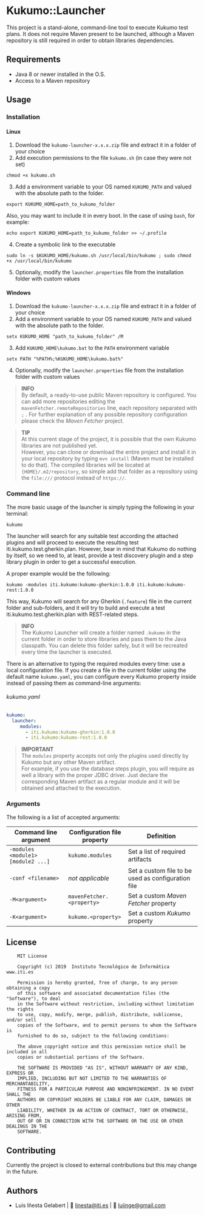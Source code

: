 # Kukumo::Launcher

This project is a stand-alone, command-line tool to execute Kukumo test plans. It does not require Maven present to be 
launched, although a Maven repository is still required in order to obtain libraries dependencies. 



## Requirements

- Java 8 or newer installed in the O.S.
- Access to a Maven repository

## Usage

### Installation
#### Linux
1. Download the `kukumo-launcher-x.x.x.zip` file and extract it in a folder of your choice
2. Add execution permissions to the file `kukumo.sh` (in case they were not set)
```
chmod +x kukumo.sh
```
3. Add a environment variable to your OS named `KUKUMO_PATH` and valued with the absolute path to the folder.
```
export KUKUMO_HOME=path_to_kukumo_folder
```
Also, you may want to include it in every boot. In the case of using `bash`, for example:
```
echo export KUKUMO_HOME=path_to_kukumo_folder >> ~/.profile
```
4. Create a symbolic link to the executable
```
sudo ln -s $KUKUMO_HOME/kukumo.sh /usr/local/bin/kukumo ; sudo chmod +x /usr/local/bin/kukumo
```
5. Optionally, modify the `launcher.properties` file from the installation folder with custom values
#### Windows 
1. Download the `kukumo-launcher-x.x.x.zip` file and extract it in a folder of your choice
2. Add a environment variable to your OS named `KUKUMO_PATH` and valued with the absolute path to the folder.
```
setx KUKUMO_HOME "path_to_kukumo_folder" /M
```
3. Add `KUKUMO_HOME\kukumo.bat` to the `PATH` environment variable
```
setx PATH "%PATH%;%KUKUMO_HOME\kukumo.bat%"
```
4. Optionally, modify the `launcher.properties` file from the installation folder with custom values





> **INFO**  
> By default, a ready-to-use public Maven repository is configured. You can add more repositories editing 
> the `mavenFetcher.remoteRepositories` line, each repository separated with `;` . For further explanation of 
> any possible repository configuration please check the _Maven Fetcher_ project.

> **TIP**  
> At this current stage of the project, it is possible that the own Kukumo libraries are not published yet.  
> However, you can clone or download the entire project and install it in your local repository by typing 
> `mvn install` (Maven must be installed to do that). The compiled libraries will be located at `{HOME}/.m2/repository`,
> so simple add that folder as a repository using the `file:///` protocol instead of `https://`.

### Command line

The more basic usage of the launcher is simply typing the following in your terminal:

```
kukumo
```

The launcher will search for any suitable test according the attached plugins and will proceed to execute the resulting 
test iti.kukumo.test.gherkin.plan. However, bear in mind that Kukumo do nothing by itself, so we need to, at least, provide a test discovery 
plugin and a step library plugin in order to get a successful execution.

A proper example would be the following:
```
kukumo -modules iti.kukumo:kukumo-gherkin:1.0.0 iti.kukumo:kukumo-rest:1.0.0
```
This way, Kukumo will search for any Gherkin (`.feature`) file in the current folder and sub-folders, and it will try to
build and execute a test iti.kukumo.test.gherkin.plan with REST-related steps.

> **INFO**  
> The Kukumo Launcher will create a folder named `.kukumo` in the current folder in order to store libraries and pass 
> them to the Java classpath. You can delete this folder safely, but it will be recreated every time the launcher is 
> executed.

There is an alternative to typing the required modules every time: use a local configuration file. If you create a file 
in the current folder using the default name `kukumo.yaml`, you can configure every Kukumo property inside instead of 
passing them as command-line arguments:

###### kukumo.yaml
```yaml
kukumo:
  launcher:
     modules:
       - iti.kukumo:kukumo-gherkin:1.0.0
       - iti.kukumo:kukumo-rest:1.0.0
```  

> **IMPORTANT**  
> The `modules` property accepts not only the plugins used directly by Kukumo but any other Maven artifact.  
> For example, if you use the database steps plugin, you will require as well a library with the proper JDBC driver. 
> Just declare the corresponding Maven artifact as a regular module and it will be obtained and attached to the 
> execution.

### Arguments
The following is a list of accepted arguments:

| Command line argument  | Configuration file property | Definition |
| --------------------- | --------------------------- | ---------- |
|`-modules <module1> [module2 ...]` | `kukumo.modules` | Set a list of required artifacts |
|`-conf <filename>` | *not applicable* | Set a custom file to be used as configuration file |
|`-M<argument>` | `mavenFetcher.<property>` | Set a custom *Maven Fetcher* property |
|`-K<argument>` | `kukumo.<property>` | Set a custom *Kukumo* property |




## License
```
    MIT License

    Copyright (c) 2019  Instituto Tecnológico de Informática www.iti.es

    Permission is hereby granted, free of charge, to any person obtaining a copy
    of this software and associated documentation files (the "Software"), to deal
    in the Software without restriction, including without limitation the rights
    to use, copy, modify, merge, publish, distribute, sublicense, and/or sell
    copies of the Software, and to permit persons to whom the Software is
    furnished to do so, subject to the following conditions:

    The above copyright notice and this permission notice shall be included in all
    copies or substantial portions of the Software.

    THE SOFTWARE IS PROVIDED "AS IS", WITHOUT WARRANTY OF ANY KIND, EXPRESS OR
    IMPLIED, INCLUDING BUT NOT LIMITED TO THE WARRANTIES OF MERCHANTABILITY,
    FITNESS FOR A PARTICULAR PURPOSE AND NONINFRINGEMENT. IN NO EVENT SHALL THE
    AUTHORS OR COPYRIGHT HOLDERS BE LIABLE FOR ANY CLAIM, DAMAGES OR OTHER
    LIABILITY, WHETHER IN AN ACTION OF CONTRACT, TORT OR OTHERWISE, ARISING FROM,
    OUT OF OR IN CONNECTION WITH THE SOFTWARE OR THE USE OR OTHER DEALINGS IN THE
    SOFTWARE.
```


## Contributing
Currently the project is closed to external contributions but this may change in the future.


## Authors
- Luis Iñesta Gelabert  |  :email: <linesta@iti.es> | :email: <luiinge@gmail.com>

